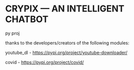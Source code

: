 # CRYPIX — AN INTELLIGENT CHATBOT
py proj

thanks to the developers/creators of the following modules:


youtube_dl - https://pypi.org/project/youtube-downloader/



covid - https://pypi.org/project/covid/

